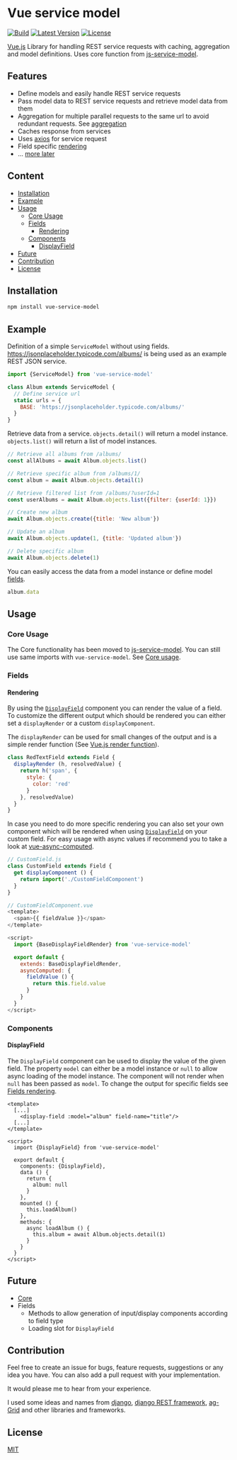 # Vue service model

[![Build](https://github.com/freakzlike/vue-service-model/workflows/Build/badge.svg)](https://github.com/freakzlike/vue-service-model/actions)
[![Latest Version](https://img.shields.io/npm/v/vue-service-model.svg)](https://www.npmjs.com/package/vue-service-model)
[![License](https://img.shields.io/npm/l/vue-service-model.svg)](https://github.com/freakzlike/vue-service-model/blob/master/LICENSE)

[Vue.js](https://vuejs.org/) Library for handling REST service requests with caching, aggregation and model definitions. Uses core function from [js-service-model](https://github.com/freakzlike/js-service-model).

## Features

* Define models and easily handle REST service requests
* Pass model data to REST service requests and retrieve model data from them
* Aggregation for multiple parallel requests to the same url to avoid redundant requests. See [aggregation](https://github.com/freakzlike/js-service-model#aggregation)
* Caches response from services
* Uses [axios](https://github.com/axios/axios) for service request
* Field specific [rendering](#rendering)
* ... [more later](#future)

## Content

* [Installation](#installation)
* [Example](#example)
* [Usage](#usage)
  * [Core Usage](#core-usage)
  * [Fields](#fields)
    * [Rendering](#rendering)
  * [Components](#components)
    * [DisplayField](#displayfield)
* [Future](#future)
* [Contribution](#contribution)
* [License](#license)

## Installation
```sh
npm install vue-service-model
```

## Example

Definition of a simple `ServiceModel` without using fields. https://jsonplaceholder.typicode.com/albums/ is being used as an example REST JSON service.
```js
import {ServiceModel} from 'vue-service-model'

class Album extends ServiceModel {
  // Define service url
  static urls = {
    BASE: 'https://jsonplaceholder.typicode.com/albums/'
  }
}
```

Retrieve data from a service. `objects.detail()` will return a model instance. `objects.list()` will return a list of model instances.

```js
// Retrieve all albums from /albums/
const allAlbums = await Album.objects.list()

// Retrieve specific album from /albums/1/
const album = await Album.objects.detail(1)

// Retrieve filtered list from /albums/?userId=1
const userAlbums = await Album.objects.list({filter: {userId: 1}})

// Create new album
await Album.objects.create({title: 'New album'})

// Update an album
await Album.objects.update(1, {title: 'Updated album'})

// Delete specific album
await Album.objects.delete(1)
```

You can easily access the data from a model instance or define model [fields](https://github.com/freakzlike/js-service-model#fields).

```js
album.data
```

## Usage

### Core Usage
The Core functionality has been moved to [js-service-model](https://github.com/freakzlike/js-service-model). You can still use same imports with `vue-service-model`.
See [Core usage](https://github.com/freakzlike/js-service-model).

### Fields

#### Rendering

By using the [`DisplayField`](#displayfield) component you can render the value of a field. To customize the different 
output which should be rendered you can either set a `displayRender` or a custom `displayComponent`.

The `displayRender` can be used for small changes of the output and is a simple render function (See [Vue.js render function](https://vuejs.org/v2/guide/render-function.html)).

```js
class RedTextField extends Field {
  displayRender (h, resolvedValue) {
    return h('span', {
      style: {
        color: 'red'
      }
    }, resolvedValue)
  }
}
```

In case you need to do more specific rendering you can also set your own component which will be rendered when using [`DisplayField`](#displayfield) on your custom field.
For easy usage with async values if recommend you to take a look at [vue-async-computed](https://github.com/foxbenjaminfox/vue-async-computed).

```js
// CustomField.js
class CustomField extends Field {
  get displayComponent () {
    return import('./CustomFieldComponent')
  }
}

// CustomFieldComponent.vue
<template>
  <span>{{ fieldValue }}</span>
</template>

<script>
  import {BaseDisplayFieldRender} from 'vue-service-model'

  export default {
    extends: BaseDisplayFieldRender,
    asyncComputed: {
      fieldValue () {
        return this.field.value      
      }  
    }
  }
</script>
```

### Components

#### DisplayField

The `DisplayField` component can be used to display the value of the given field. The property `model` can either be a 
model instance or `null` to allow async loading of the model instance. The component will not render when `null` has 
been passed as `model`. To change the output for specific fields see [Fields rendering](#rendering). 

```vue
<template>
  [...]
    <display-field :model="album" field-name="title"/>
  [...]
</template>

<script>
  import {DisplayField} from 'vue-service-model'

  export default {
    components: {DisplayField},
    data () {
      return {
        album: null
      }  
    },
    mounted () {
      this.loadAlbum()    
    },
    methods: {
      async loadAlbum () {
        this.album = await Album.objects.detail(1)
      }
    }
  }
</script>
```


## Future

* [Core](https://github.com/freakzlike/js-service-model#future)
* Fields
  * Methods to allow generation of input/display components according to field type
  * Loading slot for `DisplayField`

## Contribution

Feel free to create an issue for bugs, feature requests, suggestions or any idea you have. You can also add a pull request with your implementation.

It would please me to hear from your experience.

I used some ideas and names from [django](https://www.djangoproject.com/), [django REST framework](https://www.django-rest-framework.org/), [ag-Grid](https://www.ag-grid.com/) and other libraries and frameworks.

## License

[MIT](http://opensource.org/licenses/MIT)
